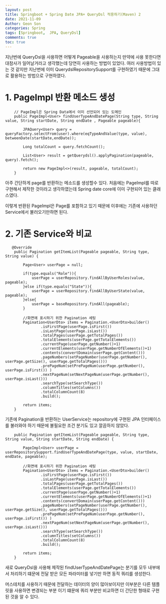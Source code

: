 ```yaml
---
layout: post
title: Springboot + Spring Date JPA+ QueryDsl 적용하기(Maven) 2
date: 2021-11-09
Author: Geon Son
categories: Spring
tags: [Springboot,  JPA, QueryDsl]
comments: true
toc: true  
---
```


지난번에 QueryDsl을 사용하면 어떻게 Pageable을 사용하는지 만약에 사용 못한다면 대참사가 일어날거라고 생각했는데 당연히 사용하는 방법이 있었다. 여러 사용방법이 있는 것 같지만 지난번에 이미 QuerydslRepositorySupport를 구현하였기 때문에 그대로 활용하는 방법으로 구현하였다.

# 1. PageImpl 반환 메소드 생성
```
    // PageImpl은 Spring Data에서 이미 선언되어 있는 도메인
    public PageImpl<User> findUserTypeAndDatePage(String type, String value, String startDate, String endDate , Pageable pageable){

        JPAQuery<User> query = queryFactory.selectFrom(user).where(eqTypeAndValue(type, value), betweenDate(startDate,endDate));

        Long totalCount = query.fetchCount();

        List<User> result = getQuerydsl().applyPagination(pageable, query).fetch();

        return new PageImpl<>(result, pageable, totalCount);
    }
```
아주 간단하게 page를 반환하는 메소드를 생성할수 있다. 처음에는 PageImpl를 따로 구현해서 제작한 것이라고 생각하였는데 Spring date core에 이미 구현되어 있는 클래스였다.

이렇게 반환된 PageImpl은 Page를 포함하고 있기 때문에 이후에는 기존에 사용하던 Service에서 불러오기만하면 된다.


# 2. 기존 Service와 비교

```
   @Override
    public Pagination getItemList(Pageable pageable, String type, String value) {

        Page<User> userPage = null;

        if(type.equals("Role")){
            userPage = userRepository.findAllByUserRoles(value, pageable);
        }else if(type.equals("State")){
            userPage = userRepository.findAllByUserState(value, pageable);
        }else{
            userPage = baseRepository.findAll(pageable);
        }

        //화면에 표시하기 위한 Pagination 세팅
        Pagination<UserDto> items = Pagination.<UserDto>builder()
                .isFirstPage(userPage.isFirst())
                .isLastPage(userPage.isLast())
                .totalPages(userPage.getTotalPages())
                .totalElements(userPage.getTotalElements())
                .currentPage(userPage.getNumber()+1)
                .currentElements(userPage.getNumberOfElements()+1)
                .contents(convertDomain(userPage.getContent()))
                .pageNumbers(setPageNumber(userPage.getNumber(), userPage.getSize(), userPage.getTotalPages()))
                .prePageNum(setPrePageNum(userPage.getNumber(), userPage.isFirst()) )
                .nextPageNum(setNextPageNum(userPage.getNumber(), userPage.isLast()))
                .searchType(setSearchType())
                .columnTitles(setColumns())
                .totalColumnCount(8)
                .build();

        return items;
    }
```

기존에 Pagination을 반환하는 UserService는 repository에 구현된 JPA 인터페이스를 불러와야 하기 때문에 불필요한 조건 분기도 있고 깔끔하지 않았다.


```
    public Pagination getItemList(Pageable pageable, String type, String value, String startDate, String endDate) {

        PageImpl<User> userPage = userRepositorySupport.findUserTypeAndDatePage(type, value, startDate, endDate, pageable);

        //화면에 표시하기 위한 Pagination 세팅
        Pagination<UserDto> items = Pagination.<UserDto>builder()
                .isFirstPage(userPage.isFirst())
                .isLastPage(userPage.isLast())
                .totalPages(userPage.getTotalPages())
                .totalElements(userPage.getTotalElements())
                .currentPage(userPage.getNumber()+1)
                .currentElements(userPage.getNumberOfElements()+1)
                .contents(convertDomain(userPage.getContent()))
                .pageNumbers(setPageNumber(userPage.getNumber(), userPage.getSize(), userPage.getTotalPages()))
                .prePageNum(setPrePageNum(userPage.getNumber(), userPage.isFirst()) )
                .nextPageNum(setNextPageNum(userPage.getNumber(), userPage.isLast()))
                .searchType(setSearchType())
                .columnTitles(setColumns())
                .totalColumnCount(8)
                .build();

        return items;
    }    
```

새로 QueryDsl을 사용해 제작된 findUserTypeAndDatePage는 분기를 모두 내부에서 처리하기 떄문에 전달 받은 모든 파라미터를 넣기만 하면 동적 쿼리를 생성한다.

머스테치를 사용하기 때문에 전달하는 데이터의 양이 많아보이지만 이부분은 다른 템플릿을 사용하면 변경되는 부분 이기 떄문에 쿼리 부분만 비교하면 더 간단한 형태로 구현된 것을 알 수 있다.
